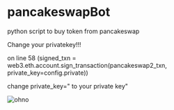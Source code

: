 # pancakeswapBot
python script to buy token from pancakeswap

Change your privatekey!!!

on line 58 (signed_txn = web3.eth.account.sign_transaction(pancakeswap2_txn, private_key=config.private))

change private_key=" to your private key"

![ohno](https://camo.githubusercontent.com/8a297f897a80cc7f17c6c61cb5921412db762b3ef4587b21e21dd37d4cda49be/68747470733a2f2f6d65646961312e67697068792e636f6d2f6d656469612f76312e59326c6b505463354d4749334e6a4578596a526e4e486c774d58706d6157316c4d473077646d6f7a5a546b335a4734325a57527a4d6d70314e6d5a305a546c7a4e58417a61795a6c634431324d563970626e526c636d35686246396e61575a66596e6c666157516d593351395a772f614c335263347356546e54576a52506a324f2f67697068792e676966)
